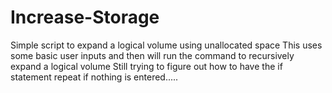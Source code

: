 # Increase-Storage
Simple script to expand a logical volume using unallocated space
This uses some basic user inputs and then will run the command to recursively expand a logical volume
Still trying to figure out how to have the if statement repeat if nothing is entered.....
